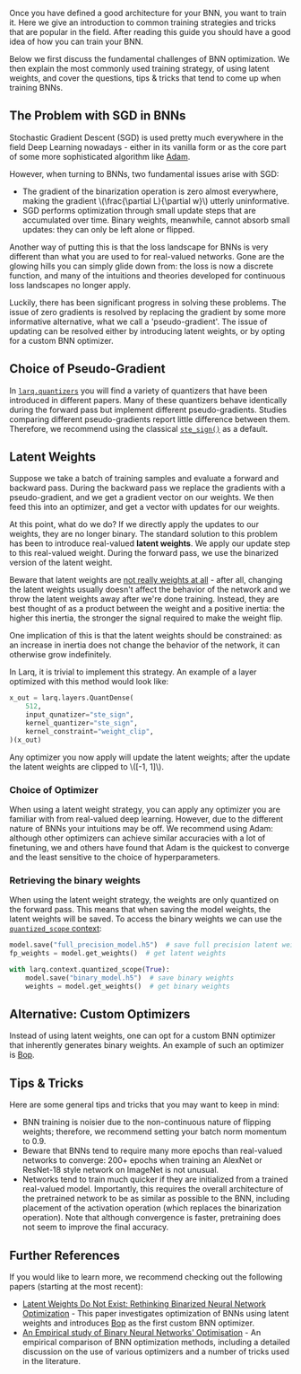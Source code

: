 Once you have defined a good architecture for your BNN, you want to train it. Here we give an introduction to common training strategies and tricks that are popular in the field. After reading this guide you should have a good idea of how you can train your BNN.

Below we first discuss the fundamental challenges of BNN optimization. We then explain the most commonly used training strategy, of using latent weights, and cover the questions, tips & tricks that tend to come up when training BNNs.

## The Problem with SGD in BNNs

Stochastic Gradient Descent (SGD) is used pretty much everywhere in the field Deep Learning nowadays - either in its vanilla form or as the core part of some more sophisticated algorithm like [Adam](https://arxiv.org/abs/1412.6980).

However, when turning to BNNs, two fundamental issues arise with SGD:

- The gradient of the binarization operation is zero almost everywhere, making the gradient \\(\frac{\partial L}{\partial w}\\) utterly uninformative.
- SGD performs optimization through small update steps that are accumulated over time. Binary weights, meanwhile, cannot absorb small updates: they can only be left alone or flipped.

Another way of putting this is that the loss landscape for BNNs is very different than what you are used to for real-valued networks. Gone are the glowing hills you can simply glide down from: the loss is now a discrete function, and many of the intuitions and theories developed for continuous loss landscapes no longer apply.

Luckily, there has been significant progress in solving these problems. The issue of zero gradients is resolved by replacing the gradient by some more informative
alternative, what we call a 'pseudo-gradient'. The issue of updating can be resolved either by introducing latent weights, or by opting for a custom BNN optimizer.

## Choice of Pseudo-Gradient

In [`larq.quantizers`](/larq/api/quantizers/) you will find a variety of quantizers that have been introduced in different papers. Many of these quantizers behave identically during the forward pass but implement different pseudo-gradients. Studies comparing different pseudo-gradients report little difference between them. Therefore, we recommend using the classical [`ste_sign()`](/larq/api/quantizers/#ste_sign) as a default.

## Latent Weights

Suppose we take a batch of training samples and evaluate a forward and backward pass. During the backward pass we replace the gradients with a pseudo-gradient, and we get a gradient vector on our weights. We then feed this into an optimizer, and get a vector with updates for our weights.

At this point, what do we do? If we directly apply the updates to our weights, they are no longer binary. The standard solution to this problem has been to introduce real-valued **latent weights**. We apply our update step to this real-valued weight. During the forward pass, we use the binarized version of the latent weight.

Beware that latent weights are [not really weights at all](https://papers.nips.cc/paper/8971-latent-weights-do-not-exist-rethinking-binarized-neural-network-optimization) - after all, changing the latent weights usually doesn't affect the behavior of the network and we throw the latent weights away after we're done training. Instead, they are best thought of as a product between the weight and a positive inertia: the higher this inertia, the stronger the signal required to make the weight flip.

One implication of this is that the latent weights should be constrained: as an increase in inertia does not change the behavior of the network, it can otherwise grow indefinitely.

In Larq, it is trivial to implement this strategy. An example of a layer optimized with this method would look like:

```python
x_out = larq.layers.QuantDense(
    512,
    input_qunatizer="ste_sign",
    kernel_quantizer="ste_sign",
    kernel_constraint="weight_clip",
)(x_out)
```

Any optimizer you now apply will update the latent weights; after the update the latent weights are clipped to \\([-1, 1]\\).

### Choice of Optimizer

When using a latent weight strategy, you can apply any optimizer you are familiar with from real-valued deep learning. However, due to the different nature of BNNs your intuitions may be off. We recommend using Adam: although other optimizers can achieve similar accuracies with a lot of finetuning, we and others have found that Adam is the quickest to converge and the least sensitive to the choice of hyperparameters.

### Retrieving the binary weights

When using the latent weight strategy, the weights are only quantized on the forward pass. This means that when saving the model weights, the latent weights will be saved. To access the binary weights we can use the [`quantized_scope` context](/larq/api/context/#quantized_scope):

```python
model.save("full_precision_model.h5")  # save full precision latent weights
fp_weights = model.get_weights()  # get latent weights

with larq.context.quantized_scope(True):
    model.save("binary_model.h5")  # save binary weights
    weights = model.get_weights()  # get binary weights
```

## Alternative: Custom Optimizers

Instead of using latent weights, one can opt for a custom BNN optimizer that inherently generates binary weights. An example of such an optimizer is [Bop](/larq/api/optimizers/#bop).


## Tips & Tricks

Here are some general tips and tricks that you may want to keep in mind:

- BNN training is noisier due to the non-continuous nature of flipping weights; therefore, we recommend setting your batch norm momentum to 0.9.
- Beware that BNNs tend to require many more epochs than real-valued networks to converge: 200+ epochs when training an AlexNet or ResNet-18 style network on ImageNet is not unusual.
- Networks tend to train much quicker if they are initialized from a trained real-valued model. Importantly, this requires the overall architecture of the pretrained network to be as similar as possible to the BNN, including placement of the activation operation (which replaces the binarization operation). Note that although convergence is faster, pretraining does not seem to improve the final accuracy.

## Further References

If you would like to learn more, we recommend checking out the following papers (starting at the most recent):

- [Latent Weights Do Not Exist: Rethinking Binarized Neural Network Optimization](https://papers.nips.cc/paper/8971-latent-weights-do-not-exist-rethinking-binarized-neural-network-optimization) - This paper investigates optimization of BNNs using latent weights and introduces [Bop](/larq/api/optimizers/#bop) as the first custom BNN optimizer.
- [An Empirical study of Binary Neural Networks' Optimisation](https://openreview.net/forum?id=rJfUCoR5KX) - An empirical comparison of BNN optimization methods, including a detailed discussion on the use of various optimizers and a number of tricks used in the literature.
